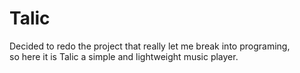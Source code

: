 # Talic

Decided to redo the project that really let me break into programing,\
so here it is Talic a simple and lightweight music player.
